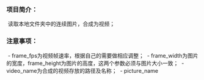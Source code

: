 ### 项目简介：

  读取本地文件夹中的连续图片，合成为视频；
  
### 注意事项：

  - frame_fps为视频帧速率，根据自己的需要做相应调整；
  - frame_width为图片的宽度，frame_height为图片的高度，这两个参数必须与图片大小一致；
  - video_name为合成的视频存放的路径及名称；
  - picture_name 
